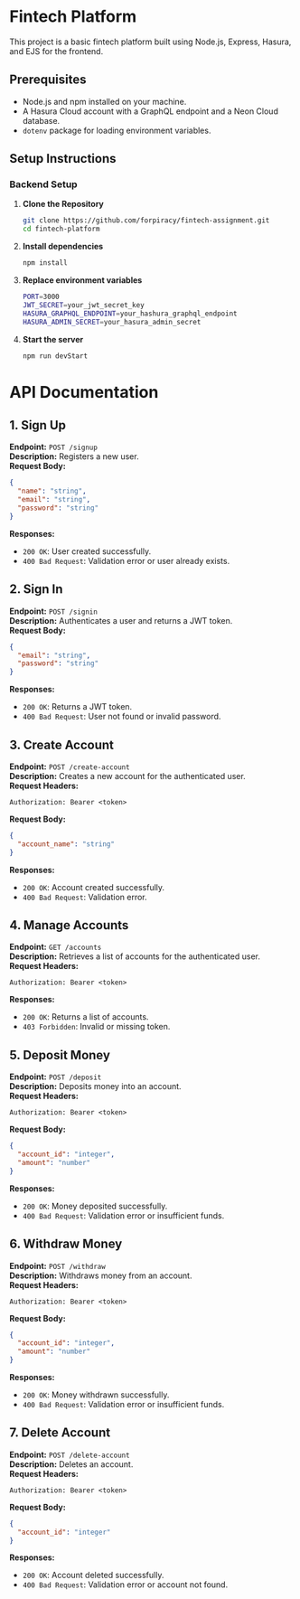 # Fintech Platform

This project is a basic fintech platform built using Node.js, Express, Hasura, and EJS for the frontend.

## Prerequisites

- Node.js and npm installed on your machine.
- A Hasura Cloud account with a GraphQL endpoint and a Neon Cloud database.
- `dotenv` package for loading environment variables.

## Setup Instructions

### Backend Setup

1. **Clone the Repository**

   ```sh
   git clone https://github.com/forpiracy/fintech-assignment.git
   cd fintech-platform

2. **Install dependencies**  
    ```sh
    npm install

3. **Replace environment variables**
    ```sh
    PORT=3000
    JWT_SECRET=your_jwt_secret_key
    HASURA_GRAPHQL_ENDPOINT=your_hashura_graphql_endpoint
    HASURA_ADMIN_SECRET=your_hasura_admin_secret

4. **Start the server**
    ```sh
    npm run devStart

# API Documentation

## 1. Sign Up
**Endpoint:** `POST /signup`  
**Description:** Registers a new user.  
**Request Body:**
```json
{
  "name": "string",
  "email": "string",
  "password": "string"
}
```
**Responses:**
- `200 OK`: User created successfully.
- `400 Bad Request`: Validation error or user already exists.

## 2. Sign In
**Endpoint:** `POST /signin`  
**Description:** Authenticates a user and returns a JWT token.  
**Request Body:**
```json
{
  "email": "string",
  "password": "string"
}
```
**Responses:**
- `200 OK`: Returns a JWT token.
- `400 Bad Request`: User not found or invalid password.

## 3. Create Account
**Endpoint:** `POST /create-account`  
**Description:** Creates a new account for the authenticated user.  
**Request Headers:**
```http
Authorization: Bearer <token>
```
**Request Body:**
```json
{
  "account_name": "string"
}
```
**Responses:**
- `200 OK`: Account created successfully.
- `400 Bad Request`: Validation error.

## 4. Manage Accounts
**Endpoint:** `GET /accounts`  
**Description:** Retrieves a list of accounts for the authenticated user.  
**Request Headers:**
```http
Authorization: Bearer <token>
```
**Responses:**
- `200 OK`: Returns a list of accounts.
- `403 Forbidden`: Invalid or missing token.

## 5. Deposit Money
**Endpoint:** `POST /deposit`  
**Description:** Deposits money into an account.  
**Request Headers:**
```http
Authorization: Bearer <token>
```
**Request Body:**
```json
{
  "account_id": "integer",
  "amount": "number"
}
```
**Responses:**
- `200 OK`: Money deposited successfully.
- `400 Bad Request`: Validation error or insufficient funds.

## 6. Withdraw Money
**Endpoint:** `POST /withdraw`  
**Description:** Withdraws money from an account.  
**Request Headers:**
```http
Authorization: Bearer <token>
```
**Request Body:**
```json
{
  "account_id": "integer",
  "amount": "number"
}
```
**Responses:**
- `200 OK`: Money withdrawn successfully.
- `400 Bad Request`: Validation error or insufficient funds.

## 7. Delete Account
**Endpoint:** `POST /delete-account`  
**Description:** Deletes an account.  
**Request Headers:**
```http
Authorization: Bearer <token>
```
**Request Body:**
```json
{
  "account_id": "integer"
}
```
**Responses:**
- `200 OK`: Account deleted successfully.
- `400 Bad Request`: Validation error or account not found.
```

